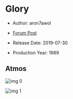 # Glory

* Author: aron7awol

* [Forum Post](https://www.avsforum.com/threads/bass-eq-for-filtered-movies.2995212/post-58370158)

* Release Date: 2019-07-30
* Production Year: 1989

## Atmos

![img 0](https://i.imgur.com/WmWEjed.jpg)

![img 1](https://i.imgur.com/nc7u8sb.png)

